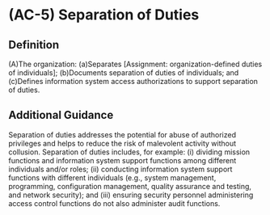 
# (AC-5) Separation of Duties

## Definition

(A)The organization:
(a)Separates [Assignment: organization-defined duties of individuals];
(b)Documents separation of duties of individuals; and 
(c)Defines information system access authorizations to support separation of duties.

## Additional Guidance

Separation of duties addresses the potential for abuse of authorized privileges and helps to reduce the risk of malevolent activity without collusion. Separation of duties includes, for example: (i) dividing mission functions and information system support functions among different individuals and/or roles; (ii) conducting information system support functions with different individuals (e.g., system management, programming, configuration management, quality assurance and testing, and network security); and (iii) ensuring security personnel administering access control functions do not also administer audit functions.
